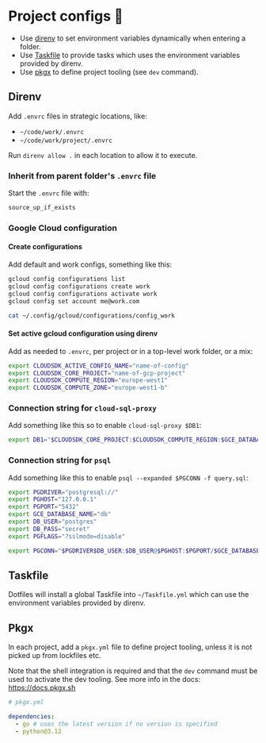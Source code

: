# Project configs 🧢

- Use [direnv](https://direnv.net) to set environment variables dynamically when entering a folder.
- Use [Taskfile](https://taskfile.dev) to provide tasks which uses the environment variables provided by direnv.
- Use [pkgx](https://docs.pkgx.sh) to define project tooling (see `dev` command).

## Direnv

Add `.envrc` files in strategic locations, like:

- `~/code/work/.envrc`
- `~/code/work/project/.envrc`

Run `direnv allow .` in each location to allow it to execute.

### Inherit from parent folder's `.envrc` file

Start the `.envrc` file with:

```sh
source_up_if_exists
```

### Google Cloud configuration

#### Create configurations

Add default and work configs, something like this:

```bash
gcloud config configurations list
gcloud config configurations create work
gcloud config configurations activate work
gcloud config set account me@work.com

cat ~/.config/gcloud/configurations/config_work
```

#### Set active gcloud configuration using direnv

Add as needed to `.envrc`, per project or in a top-level work folder, or a mix:

```sh
export CLOUDSDK_ACTIVE_CONFIG_NAME="name-of-config"
export CLOUDSDK_CORE_PROJECT="name-of-gcp-project"
export CLOUDSDK_COMPUTE_REGION="europe-west1"
export CLOUDSDK_COMPUTE_ZONE="europe-west1-b"
```

### Connection string for `cloud-sql-proxy`

Add something like this so to enable `cloud-sql-proxy $DB1`:

```sh
export DB1="$CLOUDSDK_CORE_PROJECT:$CLOUDSDK_COMPUTE_REGION:$GCE_DATABASE_INSTANCE_1"
```

### Connection string for `psql`

Add something like this to enable `psql --expanded $PGCONN -f query.sql`:

```sh
export PGDRIVER="postgresql://"
export PGHOST="127.0.0.1"
export PGPORT="5432"
export GCE_DATABASE_NAME="db"
export DB_USER="postgres"
export DB_PASS="secret"
export PGFLAGS="?sslmode=disable"

export PGCONN="$PGDRIVER$DB_USER:$DB_USER@$PGHOST:$PGPORT/$GCE_DATABASE_NAME$PGFLAGS"
```

## Taskfile

Dotfiles will install a global Taskfile into `~/Taskfile.yml` which can use the environment variables provided by direnv.

## Pkgx

In each project, add a `pkgx.yml` file to define project tooling, unless it is not picked up from lockfiles etc.

Note that the shell integration is required and that the `dev` command must be used to activate the dev tooling. See more info in the docs: https://docs.pkgx.sh

```yaml
# pkgx.yml

dependencies:
  - go # uses the latest version if no version is specified
  - python@3.12
```
